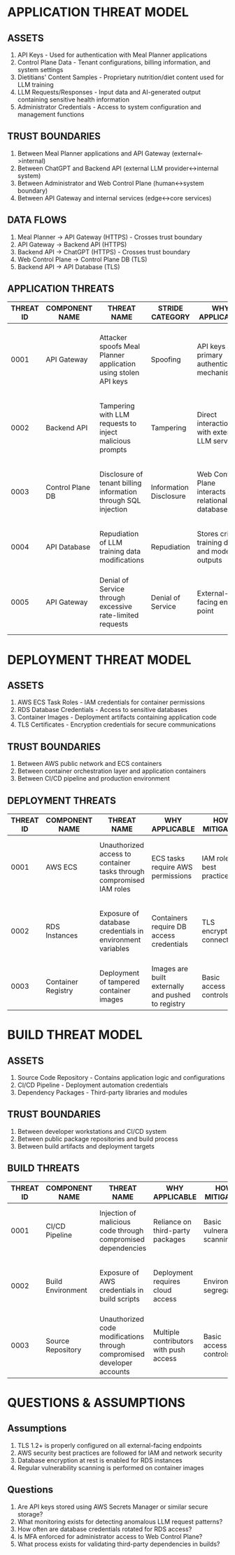 # APPLICATION THREAT MODEL

## ASSETS
1. API Keys - Used for authentication with Meal Planner applications
2. Control Plane Data - Tenant configurations, billing information, and system settings
3. Dietitians' Content Samples - Proprietary nutrition/diet content used for LLM training
4. LLM Requests/Responses - Input data and AI-generated output containing sensitive health information
5. Administrator Credentials - Access to system configuration and management functions

## TRUST BOUNDARIES
1. Between Meal Planner applications and API Gateway (external<->internal)
2. Between ChatGPT and Backend API (external LLM provider<->internal system)
3. Between Administrator and Web Control Plane (human<->system boundary)
4. Between API Gateway and internal services (edge<->core services)

## DATA FLOWS
1. Meal Planner -> API Gateway (HTTPS) - Crosses trust boundary
2. API Gateway -> Backend API (HTTPS)
3. Backend API -> ChatGPT (HTTPS) - Crosses trust boundary
4. Web Control Plane -> Control Plane DB (TLS)
5. Backend API -> API Database (TLS)

## APPLICATION THREATS

| THREAT ID | COMPONENT NAME       | THREAT NAME                                                                 | STRIDE CATEGORY | WHY APPLICABLE                                                                 | HOW MITIGATED                          | MITIGATION                                                                 | LIKELIHOOD EXPLANATION                     | IMPACT EXPLANATION                          | RISK SEVERITY |
|-----------|----------------------|-----------------------------------------------------------------------------|-----------------|--------------------------------------------------------------------------------|----------------------------------------|----------------------------------------------------------------------------|--------------------------------------------|---------------------------------------------|---------------|
| 0001      | API Gateway          | Attacker spoofs Meal Planner application using stolen API keys              | Spoofing        | API keys are primary authentication mechanism                                  | TLS encryption in transit              | Implement key rotation and monitoring for abnormal usage patterns          | Medium - API keys could be leaked/stolen   | Unauthorized access to AI capabilities      | High          |
| 0002      | Backend API          | Tampering with LLM requests to inject malicious prompts                     | Tampering       | Direct interaction with external LLM service                                   | Input validation at API Gateway        | Implement content signing and request validation at multiple layers        | Low-Medium                                 | Generation of inappropriate/dangerous content | Critical      |
| 0003      | Control Plane DB     | Disclosure of tenant billing information through SQL injection              | Information Disclosure | Web Control Plane interacts with relational database                         | TLS encryption in transit              | Implement prepared statements and role-based access control                | Medium                                     | Financial data exposure                     | High          |
| 0004      | API Database         | Repudiation of LLM training data modifications                              | Repudiation     | Stores critical training data and model outputs                                | Database transaction logs              | Implement immutable audit trails with user context                         | Low                                        | Loss of data integrity audit capability     | Medium        |
| 0005      | API Gateway          | Denial of Service through excessive rate-limited requests                   | Denial of Service | External-facing entry point                                                  | Basic rate limiting                    | Implement adaptive rate limiting based on client behavior patterns         | High                                       | Service unavailability                      | High          |

# DEPLOYMENT THREAT MODEL

## ASSETS
1. AWS ECS Task Roles - IAM credentials for container permissions
2. RDS Database Credentials - Access to sensitive databases
3. Container Images - Deployment artifacts containing application code
4. TLS Certificates - Encryption credentials for secure communications

## TRUST BOUNDARIES
1. Between AWS public network and ECS containers
2. Between container orchestration layer and application containers
3. Between CI/CD pipeline and production environment

## DEPLOYMENT THREATS

| THREAT ID | COMPONENT NAME       | THREAT NAME                                                                 | WHY APPLICABLE                                                                 | HOW MITIGATED                          | MITIGATION                                                                 | LIKELIHOOD EXPLANATION                     | IMPACT EXPLANATION                          | RISK SEVERITY |
|-----------|----------------------|-----------------------------------------------------------------------------|--------------------------------------------------------------------------------|----------------------------------------|----------------------------------------------------------------------------|--------------------------------------------|---------------------------------------------|---------------|
| 0001      | AWS ECS              | Unauthorized access to container tasks through compromised IAM roles        | ECS tasks require AWS permissions                                             | IAM role best practices                | Implement least-privilege roles and regular credential rotation            | Medium                                     | Full system compromise                      | Critical      |
| 0002      | RDS Instances        | Exposure of database credentials in environment variables                   | Containers require DB access credentials                                      | TLS encrypted connections              | Use AWS Secrets Manager with automatic credential rotation                 | High                                       | Database takeover                           | High          |
| 0003      | Container Registry   | Deployment of tampered container images                                     | Images are built externally and pushed to registry                            | Basic access controls                  | Implement image signing and vulnerability scanning                         | Medium                                     | Malware injection                           | High          |

# BUILD THREAT MODEL

## ASSETS
1. Source Code Repository - Contains application logic and configurations
2. CI/CD Pipeline - Deployment automation credentials
3. Dependency Packages - Third-party libraries and modules

## TRUST BOUNDARIES
1. Between developer workstations and CI/CD system
2. Between public package repositories and build process
3. Between build artifacts and deployment targets

## BUILD THREATS

| THREAT ID | COMPONENT NAME       | THREAT NAME                                                                 | WHY APPLICABLE                                                                 | HOW MITIGATED                          | MITIGATION                                                                 | LIKELIHOOD EXPLANATION                     | IMPACT EXPLANATION                          | RISK SEVERITY |
|-----------|----------------------|-----------------------------------------------------------------------------|--------------------------------------------------------------------------------|----------------------------------------|----------------------------------------------------------------------------|--------------------------------------------|---------------------------------------------|---------------|
| 0001      | CI/CD Pipeline       | Injection of malicious code through compromised dependencies               | Reliance on third-party packages                                              | Basic vulnerability scanning           | Implement software bill of materials (SBOM) and artifact signing           | Medium                                     | Supply chain compromise                     | High          |
| 0002      | Build Environment    | Exposure of AWS credentials in build scripts                                | Deployment requires cloud access                                              | Environment segregation                | Use OIDC-based temporary credentials for cloud deployments                 | High                                       | Unauthorized cloud resource access          | Critical      |
| 0003      | Source Repository    | Unauthorized code modifications through compromised developer accounts      | Multiple contributors with push access                                        | Basic access controls                  | Implement mandatory code reviews and signed commits                        | Low-Medium                                 | Backdoor insertion                          | High          |

# QUESTIONS & ASSUMPTIONS

## Assumptions
1. TLS 1.2+ is properly configured on all external-facing endpoints
2. AWS security best practices are followed for IAM and network security
3. Database encryption at rest is enabled for RDS instances
4. Regular vulnerability scanning is performed on container images

## Questions
1. Are API keys stored using AWS Secrets Manager or similar secure storage?
2. What monitoring exists for detecting anomalous LLM request patterns?
3. How often are database credentials rotated for RDS access?
4. Is MFA enforced for administrator access to Web Control Plane?
5. What process exists for validating third-party dependencies in builds?
